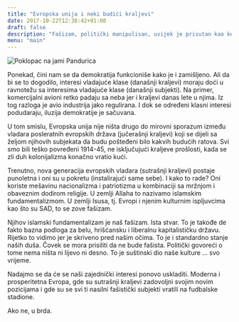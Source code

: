 ```yaml
---
title: "Evropska unija i neki budići kraljevi"
date: 2017-10-22T12:38:42+01:00
draft: false
description: "Fašizam, politički manipulisan, uvijek je prisutan kao kulturna baza po defaultu u bijelim, kršćanskim i liberalnim kapitalističkim državama."
menu: "main"
---
```

<img
sizes="(max-width: 1500px) 100vw, 1500px"
srcset="
/es/text/eu-and-the-kings/pandurica_z91rxq_c_scale,w_300.jpg 300w,
/es/text/eu-and-the-kings/pandurica_z91rxq_c_scale,w_560.jpg 560w,
/es/text/eu-and-the-kings/pandurica_z91rxq_c_scale,w_745.jpg 745w,
/es/text/eu-and-the-kings/pandurica_z91rxq_c_scale,w_906.jpg 906w,
/es/text/eu-and-the-kings/pandurica_z91rxq_c_scale,w_1052.jpg 1052w,
/es/text/eu-and-the-kings/pandurica_z91rxq_c_scale,w_1186.jpg 1186w,
/es/text/eu-and-the-kings/pandurica_z91rxq_c_scale,w_1309.jpg 1309w,
/es/text/eu-and-the-kings/pandurica_z91rxq_c_scale,w_1447.jpg 1447w,
/es/text/eu-and-the-kings/pandurica_z91rxq_c_scale,w_1485.jpg 1485w,
/es/text/eu-and-the-kings/pandurica_z91rxq_c_scale,w_1500.jpg 1500w"
src="6pandurica_z91rxq_c_scale,w_1500.jpg"
alt="Poklopac na jami Pandurica">

Ponekad, čini nam se da demokratija funkcioniše kako je i zamišljeno. Ali da bi se to dogodilo, interesi vladajuće klase (današnji kraljevi) moraju doći u ravnotežu sa interesima vladajuće klase (današnji subjekti). Na primer, komercijalni avioni retko padaju sa neba jer i kraljevi danas lete u njima. Iz tog razloga je avio industrija jako regulirana. I dok se određeni klasni interesi podudaraju, iluzija demokratije je sačuvana.

U tom smislu, Evropska unija nije ništa drugo do mirovni sporazum između vladara posleratnih evropskih država (jučerašnji kraljevi) koji se dijeli sa željom njihovih subjekata da budu pošteđeni bilo kakvih budućih ratova. Svi smo bili teško povređeni 1914-45, ne isključujući kraljeve prošlosti, kada se zli duh kolonijalizma konačno vratio kući.

Trenutno, nova generacija evropskih vladara (sutrašnji kraljevi) postaje punoletna i oni su u pokretu (instalirajući same sebe). I kako to rade? Oni koriste mešavinu nacionalizma i patriotizma u kombinaciji sa mržnjom i obaveznim dodirom religije. U zemlji Allaha to nazivamo islamskim fundamentalizmom. U zemlji Isusa, tj. Evropi i njenim kulturnim ispljuvcima kao što su SAD, to se zove fašizam.

Njihov islamski fundamentalizam je naš fašizam. Ista stvar. To je takođe de fakto bazna podloga za belu, hrišćansku i liberalnu kapitalističku državu. Rijetko to vidimo jer je skriveno pred našim očima. To je i standardno stanje naših duša. Čovek se mora prisiliti da ne bude fašista. Politički govoreći o tome nema ništa ni lijevo ni desno. To je suštinski dio naše kulture ... svo vrijeme.

Nadajmo se da će se naši zajednički interesi ponovo uskladiti. Moderna i prosperitetna Evropa, gde su sutrašnji kraljevi zadovoljni svojim novim pozicijama i gde su se svi ti nasilni fašistički subjekti vratili na fudbalske stadione.

Ako ne, u brda.
